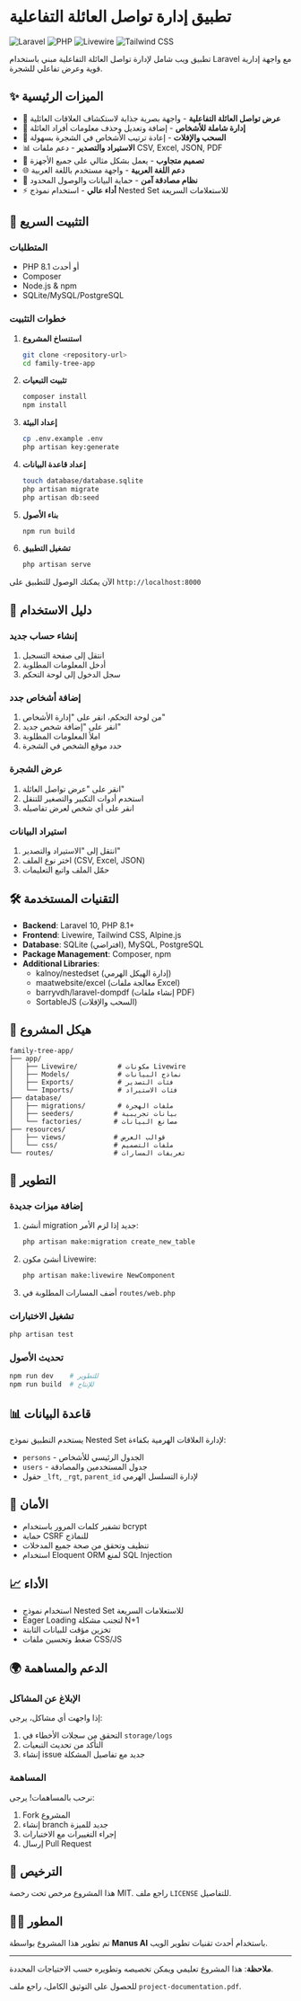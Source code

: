 # تطبيق إدارة تواصل العائلة التفاعلية

![Laravel](https://img.shields.io/badge/Laravel-10.x-red.svg)
![PHP](https://img.shields.io/badge/PHP-8.1+-blue.svg)
![Livewire](https://img.shields.io/badge/Livewire-2.x-green.svg)
![Tailwind CSS](https://img.shields.io/badge/Tailwind%20CSS-3.x-blue.svg)

تطبيق ويب شامل لإدارة تواصل العائلة التفاعلية مبني باستخدام Laravel مع واجهة إدارية قوية وعرض تفاعلي للشجرة.

## ✨ الميزات الرئيسية

- 🌳 **عرض تواصل العائلة التفاعلية** - واجهة بصرية جذابة لاستكشاف العلاقات العائلية
- 👥 **إدارة شاملة للأشخاص** - إضافة وتعديل وحذف معلومات أفراد العائلة
- 🔄 **السحب والإفلات** - إعادة ترتيب الأشخاص في الشجرة بسهولة
- 📊 **الاستيراد والتصدير** - دعم ملفات CSV, Excel, JSON, PDF
- 🎨 **تصميم متجاوب** - يعمل بشكل مثالي على جميع الأجهزة
- 🌐 **دعم اللغة العربية** - واجهة مستخدم باللغة العربية
- 🔐 **نظام مصادقة آمن** - حماية البيانات والوصول المحدود
- ⚡ **أداء عالي** - استخدام نموذج Nested Set للاستعلامات السريعة

## 🚀 التثبيت السريع

### المتطلبات

- PHP 8.1 أو أحدث
- Composer
- Node.js & npm
- SQLite/MySQL/PostgreSQL

### خطوات التثبيت

1. **استنساخ المشروع**
   ```bash
   git clone <repository-url>
   cd family-tree-app
   ```

2. **تثبيت التبعيات**
   ```bash
   composer install
   npm install
   ```

3. **إعداد البيئة**
   ```bash
   cp .env.example .env
   php artisan key:generate
   ```

4. **إعداد قاعدة البيانات**
   ```bash
   touch database/database.sqlite
   php artisan migrate
   php artisan db:seed
   ```

5. **بناء الأصول**
   ```bash
   npm run build
   ```

6. **تشغيل التطبيق**
   ```bash
   php artisan serve
   ```

الآن يمكنك الوصول للتطبيق على `http://localhost:8000`

## 📖 دليل الاستخدام

### إنشاء حساب جديد

1. انتقل إلى صفحة التسجيل
2. أدخل المعلومات المطلوبة
3. سجل الدخول إلى لوحة التحكم

### إضافة أشخاص جدد

1. من لوحة التحكم، انقر على "إدارة الأشخاص"
2. انقر على "إضافة شخص جديد"
3. املأ المعلومات المطلوبة
4. حدد موقع الشخص في الشجرة

### عرض الشجرة

1. انقر على "عرض تواصل العائلة"
2. استخدم أدوات التكبير والتصغير للتنقل
3. انقر على أي شخص لعرض تفاصيله

### استيراد البيانات

1. انتقل إلى "الاستيراد والتصدير"
2. اختر نوع الملف (CSV, Excel, JSON)
3. حمّل الملف واتبع التعليمات

## 🛠️ التقنيات المستخدمة

- **Backend**: Laravel 10, PHP 8.1+
- **Frontend**: Livewire, Tailwind CSS, Alpine.js
- **Database**: SQLite (افتراضي), MySQL, PostgreSQL
- **Package Management**: Composer, npm
- **Additional Libraries**: 
  - kalnoy/nestedset (إدارة الهيكل الهرمي)
  - maatwebsite/excel (معالجة ملفات Excel)
  - barryvdh/laravel-dompdf (إنشاء ملفات PDF)
  - SortableJS (السحب والإفلات)

## 📁 هيكل المشروع

```
family-tree-app/
├── app/
│   ├── Livewire/          # مكونات Livewire
│   ├── Models/            # نماذج البيانات
│   ├── Exports/           # فئات التصدير
│   └── Imports/           # فئات الاستيراد
├── database/
│   ├── migrations/        # ملفات الهجرة
│   ├── seeders/          # بيانات تجريبية
│   └── factories/        # مصانع البيانات
├── resources/
│   ├── views/            # قوالب العرض
│   └── css/              # ملفات التصميم
└── routes/               # تعريفات المسارات
```

## 🔧 التطوير

### إضافة ميزات جديدة

1. أنشئ migration جديد إذا لزم الأمر:
   ```bash
   php artisan make:migration create_new_table
   ```

2. أنشئ مكون Livewire:
   ```bash
   php artisan make:livewire NewComponent
   ```

3. أضف المسارات المطلوبة في `routes/web.php`

### تشغيل الاختبارات

```bash
php artisan test
```

### تحديث الأصول

```bash
npm run dev    # للتطوير
npm run build  # للإنتاج
```

## 📊 قاعدة البيانات

يستخدم التطبيق نموذج Nested Set لإدارة العلاقات الهرمية بكفاءة:

- `persons` - الجدول الرئيسي للأشخاص
- `users` - جدول المستخدمين والمصادقة
- حقول `_lft`, `_rgt`, `parent_id` لإدارة التسلسل الهرمي

## 🔐 الأمان

- تشفير كلمات المرور باستخدام bcrypt
- حماية CSRF للنماذج
- تنظيف وتحقق من صحة جميع المدخلات
- استخدام Eloquent ORM لمنع SQL Injection

## 📈 الأداء

- استخدام نموذج Nested Set للاستعلامات السريعة
- Eager Loading لتجنب مشكلة N+1
- تخزين مؤقت للبيانات الثابتة
- ضغط وتحسين ملفات CSS/JS

## 🌍 الدعم والمساهمة

### الإبلاغ عن المشاكل

إذا واجهت أي مشاكل، يرجى:
1. التحقق من سجلات الأخطاء في `storage/logs`
2. التأكد من تحديث التبعيات
3. إنشاء issue جديد مع تفاصيل المشكلة

### المساهمة

نرحب بالمساهمات! يرجى:
1. Fork المشروع
2. إنشاء branch جديد للميزة
3. إجراء التغييرات مع الاختبارات
4. إرسال Pull Request

## 📄 الترخيص

هذا المشروع مرخص تحت رخصة MIT. راجع ملف `LICENSE` للتفاصيل.

## 👨‍💻 المطور

تم تطوير هذا المشروع بواسطة **Manus AI** باستخدام أحدث تقنيات تطوير الويب.

---

**ملاحظة**: هذا المشروع تعليمي ويمكن تخصيصه وتطويره حسب الاحتياجات المحددة.

للحصول على التوثيق الكامل، راجع ملف `project-documentation.pdf`.

